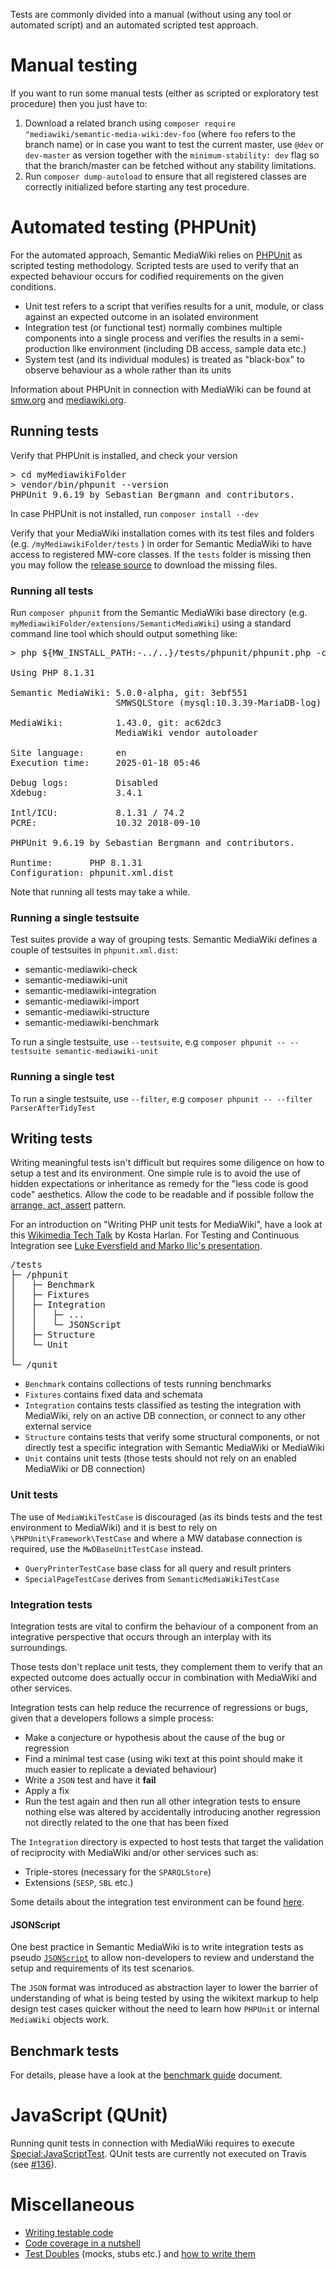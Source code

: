 Tests are commonly divided into a manual (without using any tool or automated
script) and an automated scripted test approach.

# Manual testing

If you want to run some manual tests (either as scripted or exploratory test procedure) then you just have to:

1. Download a related branch using `composer require "mediawiki/semantic-media-wiki:dev-foo` (where `foo` refers to the branch name) or in case you want to test the current master, use `@dev` or `dev-master` as version together with the `minimum-stability: dev` flag so that the branch/master can be fetched without any stability limitations.
2. Run `composer dump-autoload` to ensure that all registered classes are correctly initialized before starting any test procedure.

# Automated testing (PHPUnit)

For the automated approach, Semantic MediaWiki relies on [PHPUnit][phpunit] as scripted testing methodology. Scripted tests are used to verify that an expected behaviour occurs for codified requirements on the given conditions.

- Unit test refers to a script that verifies results for a unit, module, or class against an expected outcome in an isolated environment
- Integration test (or functional test) normally combines multiple components into a single process and verifies the results in a semi-production like environment (including DB access, sample data etc.)
- System test (and its individual modules) is treated as "black-box" to observe behaviour as a whole rather than its units

Information about PHPUnit in connection with MediaWiki can be found at [smw.org][smw] and [mediawiki.org][mw-phpunit-testing].

## Running tests

Verify that PHPUnit is installed, and check your version
<pre>
> cd myMediawikiFolder
> vendor/bin/phpunit --version
PHPUnit 9.6.19 by Sebastian Bergmann and contributors.
</pre>

In case PHPUnit is not installed, run `composer install --dev`

Verify that your MediaWiki installation comes with its test files and folders (e.g. `/myMediawikiFolder/tests` ) in order for Semantic MediaWiki to have access to registered MW-core classes. If the `tests` folder is missing then you may follow the [release source](https://github.com/wikimedia/mediawiki/releases) to download the missing files.

### Running all tests
Run `composer phpunit` from the Semantic MediaWiki base directory (e.g. `myMediawikiFolder/extensions/SemanticMediaWiki`) using a standard command line tool which should output something like:

<pre>
> php ${MW_INSTALL_PATH:-../..}/tests/phpunit/phpunit.php -c phpunit.xml.dist --bootstrap tests/bootstrap.php

Using PHP 8.1.31

Semantic MediaWiki: 5.0.0-alpha, git: 3ebf551
                    SMWSQLStore (mysql:10.3.39-MariaDB-log)

MediaWiki:          1.43.0, git: ac62dc3
                    MediaWiki vendor autoloader

Site language:      en
Execution time:     2025-01-18 05:46

Debug logs:         Disabled
Xdebug:             3.4.1

Intl/ICU:           8.1.31 / 74.2
PCRE:               10.32 2018-09-10

PHPUnit 9.6.19 by Sebastian Bergmann and contributors.

Runtime:       PHP 8.1.31
Configuration: phpunit.xml.dist
</pre>

Note that running all tests may take a while.

### Running a single testsuite
Test suites provide a way of grouping tests. Semantic MediaWiki defines a couple of testsuites in <code>phpunit.xml.dist</code>:
* semantic-mediawiki-check
* semantic-mediawiki-unit
* semantic-mediawiki-integration
* semantic-mediawiki-import
* semantic-mediawiki-structure
* semantic-mediawiki-benchmark

To run a single testsuite, use `--testsuite`, e.g `composer phpunit -- --testsuite semantic-mediawiki-unit`

### Running a single test
To run a single testsuite, use `--filter`, e.g `composer phpunit -- --filter ParserAfterTidyTest`

## Writing tests

Writing meaningful tests isn't difficult but requires some diligence on how to setup a test and its environment. One simple rule is to avoid the use of hidden expectations or inheritance as remedy for the "less code is good code" aesthetics. Allow the code to be readable and if possible follow the [arrange, act, assert][aaa] pattern.

For an introduction on "Writing PHP unit tests for MediaWiki", have a look at this [Wikimedia Tech Talk](https://www.youtube.com/live/HOWKHUA-wAI?t=278) by Kosta Harlan. For Testing and Continuous Integration see [Luke Eversfield and Marko Ilic's presentation](https://www.youtube.com/watch?v=0kTebage1VQ).

<pre>
/tests
├─ /phpunit
│	├─ Benchmark
│	├─ Fixtures
│	├─ Integration
│	│	├─ ...
│	│	└─ JSONScript
│	├─ Structure
│	└─ Unit
│
└─ /qunit
</pre>

- `Benchmark` contains collections of tests running benchmarks
- `Fixtures` contains fixed data and schemata
- `Integration` contains tests classified as testing the integration with MediaWiki, rely on an active DB connection, or connect to any other external service
- `Structure` contains tests that verify some structural components, or not directly test a specific integration with Semantic MediaWiki or MediaWiki
- `Unit` contains unit tests (those tests should not rely on an enabled MediaWiki or DB connection)

### Unit tests

The use of `MediaWikiTestCase` is discouraged (as its binds tests and the test environment to MediaWiki) and it is best to rely on `\PHPUnit\Framework\TestCase` and where a MW database connection is required, use the `MwDBaseUnitTestCase` instead.

* `QueryPrinterTestCase` base class for all query and result printers
* `SpecialPageTestCase` derives from `SemanticMediaWikiTestCase`

### Integration tests

Integration tests are vital to confirm the behaviour of a component from an integrative perspective that occurs through an interplay with its surroundings.

Those tests don't replace unit tests, they complement them to verify that an expected outcome does actually occur in combination with MediaWiki and other services.

Integration tests can help reduce the recurrence of regressions or bugs, given that a developers follows a simple process:

- Make a conjecture or hypothesis about the cause of the bug or regression
- Find a minimal test case (using wiki text at this point should make it much easier to replicate a deviated behaviour)
- Write a `JSON` test and have it __fail__
- Apply a fix
- Run the test again and then run all other integration tests to ensure nothing else was altered by accidentally introducing another regression not directly related to the one that has been fixed

The `Integration` directory is expected to host tests that target the validation of reciprocity with MediaWiki and/or other services such as:

- Triple-stores (necessary for the `SPARQLStore`)
- Extensions (`SESP`, `SBL` etc.)

Some details about the integration test environment can be found [here](https://github.com/SemanticMediaWiki/SemanticMediaWiki/blob/master/tests/travis/README.md).

#### JSONScript

One best practice in Semantic MediaWiki is to write integration tests as pseudo [`JSONScript`][JSONScript] to allow non-developers to review and understand the setup and requirements of its test scenarios.

The `JSON` format was introduced as abstraction layer to lower the barrier of understanding of what is being tested by using the wikitext markup to help design test cases quicker without the need to learn how `PHPUnit` or internal `MediaWiki` objects work.

## Benchmark tests

For details, please have a look at the [benchmark guide](https://github.com/SemanticMediaWiki/SemanticMediaWiki/tree/master/tests/phpunit/Benchmark/README.md) document.

# JavaScript (QUnit)

Running qunit tests in connection with MediaWiki requires to execute
[Special:JavaScriptTest][mw-qunit-testing]. QUnit tests are currently not
executed on Travis (see [#136][issue-136]).

# Miscellaneous
* [Writing testable code](https://semantic-mediawiki.org/wiki/Help:Writing_testable_code)
* [Code coverage in a nutshell](https://semantic-mediawiki.org/wiki/Help:Code_coverage_in_a_nutshell)
* [Test Doubles](http://www.martinfowler.com/bliki/TestDouble.html) (mocks, stubs etc.) and [how to write them](http://phpunit.de/manual/4.1/en/test-doubles.html)

[phpunit]: http://phpunit.de/manual/4.1/en/index.html
[smw]: https://www.semantic-mediawiki.org/wiki/PHPUnit_tests
[mw-phpunit-testing]: https://www.mediawiki.org/wiki/Manual:PHP_unit_testing
[mw-qunit-testing]: https://www.mediawiki.org/wiki/Manual:JavaScript_unit_testing
[issue-136]: https://github.com/SemanticMediaWiki/SemanticMediaWiki/pull/136
[phpunit-fixtures]: http://phpunit.de/manual/current/en/fixtures.html
[aaa]: http://c2.com/cgi/wiki?ArrangeActAssert
[JSONScript]: https://github.com/SemanticMediaWiki/SemanticMediaWiki/tree/master/tests/phpunit/Integration/JSONScript/README.md
